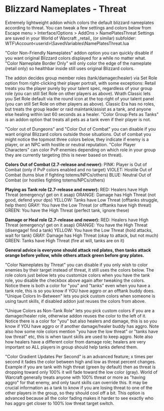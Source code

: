 # Blizzard Nameplates - Threat  
Extremely lightweight addon which colors the default blizzard nameplates according to threat.
You can tweak a few settings and colors below from Escape menu > Interface/Options > AddOns > NamePlatesThreat
Settings are saved in your World of Warcraft \_retail\_ (or similar) subfolder: WTF\Account\<userid>\SavedVariables\NamePlatesThreat.lua

"Color Non-Friendly Nameplates" addon option you can quickly disable if you want original Blizzard colors displayed for a while no matter what.
"Color Nameplate Border Only" will only color the edge of the nameplate (retail only) so healthbar inside still uses original Blizzard colors.

The addon decides group member roles (tank/damager/healer) via Set Role option from right-clicking their player portrait, with some exceptions:
Retail treats you the player purely by your talent spec, regardless of your group role (you can still Set Role on other players as above).
Wrath Classic lets you Set Role default via the round icon at the top right of your talent panel (you can still Set Role on other players as above).
Classic Era has no roles, but treats the group leader or raid maintank/assist as a tank, and anyone else healing within last 60 seconds as a healer.
"Color Group Pets as Tanks" is an addon option that treats all pets as a tank even if their player is not.

"Color out of Dungeons" and "Color Out of Combat" you can disable if you want original Blizzard colors outside those situations.
Out of combat you might notice the topmost three colors below, they indicate if enemy is a player, or an NPC with hostile or neutral reputation.
"Color Player Characters" can color PvP enemies depending on which role in your group they are currently targeting (this is never based on threat).

**Colors Out of Combat (2.7-release and newer):**
PINK: Player is Out of Combat (only if PvP colors enabled and no target)
VIOLET: Hostile Out of Combat (turns blue if fighting totems/NPCs/others)
BLUE: Neutral Out of Combat (or hostiles fighting totems/NPCs/others)

**Playing as Tank role (2.7-release and newer):**
RED: Healers have High Threat (emergency! get on it asap)
ORANGE: Damage has High Threat (not good, defend your dps)
YELLOW: Tanks have Low Threat (offtanks struggle, help them)
GRAY: You have the Low Threat (or offtanks have high threat)
GREEN: You have the High Threat (perfect tank, ignore these)

**Damage or Heal role (2.7-release and newer):**
RED: Healers have High Threat (emergency! get on it asap)
ORANGE: You have the High Threat (disengage! find a tank)
YELLOW: You have the Low Threat (hold attacks, wait for tank)
GRAY: Damage has High Threat (okay to attack, but not much)
GREEN: Tanks have High Threat (fire at will, tanks are on it)

**General advice is everyone should attack red plates, then tanks attack orange before yellow, while others attack green before gray plates.**

"Color Nameplates by Threat" you can disable if you only wish to color enemies by their target instead of threat, it still uses the colors below.
The role colors just below lets you customize colors when you have the tank role, you disable the checkbox above again after tweaking the colors.
Notice there is both a color for "you" and "tanks" even when you have a tank role, this is so you know if YOU have aggro or an offtank buddy does.
"Unique Colors In-Between" lets you pick custom colors when someone is using taunt skills, if disabled addon just reuses the colors from above.

"Unique Colors as Non-Tank Role" lets you pick custom colors if you are a damager/healer role, otherwise addon reuses the color to the left of it.
Notice there is a color for "you" but also healers and damage, this is so you know if YOU have aggro or if another damage/healer buddy has aggro.
Note also how some role colors mention "you have the low threat" or "tanks have low threat" etc, this is when taunt skills are used to keep aggro.
Note also how healers have a different color from damage role; healers are very important so ALL players in group should help tanks defend them.

"Color Gradient Updates Per Second" is an advanced feature; x times per second it fades the color between high and low as threat percent changes.
Example if you are tank with high threat (green by default) then as threat is dropping toward only 100% it will fade toward the low color (gray).
World of Warcraft generally treats anyone with 100% threat or more as "having aggro" for that enemy, and only taunt skills can override this.
It may be crucial information as a tank to know if you are losing threat to one of the other players in the group, so they should cool off a bit.
This option is advanced because all the color fading makes it harder to see exactly who has aggro get closer to 100% low threat target switch.